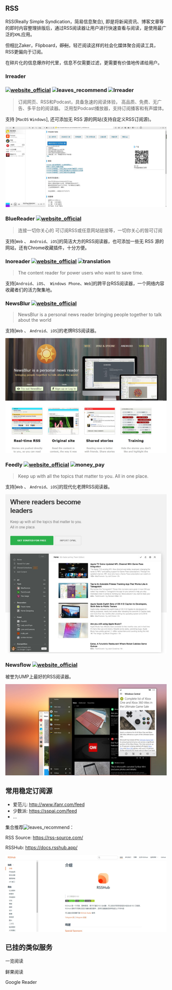 ## RSS

RSS(Really Simple Syndication，简易信息聚合), 即是将新闻资讯、博客文章等的即时内容整理排版后，通过RSS阅读器让用户进行快速查看与阅读，是使用最广泛的`XML`应用。

但相比Zaker，Flipboard，~~即刻~~，轻芒阅读这样的社会化媒体聚合阅读工具，RSS更偏向于订阅。

在碎片化的信息爆炸时代里，信息不仅需要过滤，更需要有价值地传递给用户。

### Irreader

###  [![website_official](https://gitbook07.oss-cn-hangzhou.aliyuncs.com/website_official.svg)](http://irreader.fatecore.com/) ![leaves_recommend](https://gitbook07.oss-cn-hangzhou.aliyuncs.com/leaves_rec.svg) ![Irreader](https://img.shields.io/badge/Version-1.6.11-ff55bb.svg)

> 订阅网页、RSS和Podcast，具备急速的阅读体验，
> 高品质、免费、无广告、多平台的阅读器。
> 泛用型Podcast播放器，支持订阅播客和有声媒体。

支持 [`MacOS` `Windows`], 还可添加无 RSS 源的网站(支持自定义RSS订阅源)。

![Irreader](../../.gitbook/assets/z-study-read-rss-irreader.jpg)

### BlueReader [![website_official](https://gitbook07.oss-cn-hangzhou.aliyuncs.com/website_official.svg)](http://bluereader.org/)

> 连接一切你关心的
> 可订阅RSS或任意网站链接等，一切你关心的皆可订阅

支持[`Web` 、 `Android`、`iOS`]的简洁大方的RSS阅读器，也可添加一些无 RSS 源的网站，还有Chrome收藏插件，十分方便。

### Inoreader [![website_official](https://gitbook07.oss-cn-hangzhou.aliyuncs.com/website_official.svg)](https://www.inoreader.com) ![translation](https://gitbook07.oss-cn-hangzhou.aliyuncs.com/translation.svg)

> The content reader for power users who want to save time.

支持[`Android`、`iOS`、` Windows Phone`、`Web`]的跨平台RSS阅读器，一个网络内容收藏者们的活力聚集地。

### NewsBlur [![website_official](https://gitbook07.oss-cn-hangzhou.aliyuncs.com/website_official.svg)](http://www.newsblur.com/)

> NewsBlur is a personal news reader
> bringing people together to talk about the world

支持[`Web` 、 `Android`、`iOS`]的老牌RSS阅读器。

![NewsBlur](../../.gitbook/assets/z-study-read-rss-newsblur.jpg)

### Feedly [![website_official](https://gitbook07.oss-cn-hangzhou.aliyuncs.com/website_official.svg)](https://feedly.com/i/welcome) ![money_pay](https://gitbook07.oss-cn-hangzhou.aliyuncs.com/money_pay.svg)

> Keep up with all the topics that matter to you. All in one place.

支持[`Web` 、 `Android`、`iOS`]的现代化老牌RSS阅读器。

![Feedly](../../.gitbook/assets/z-study-read-rss-feedly.jpg)

### Newsflow  [![website_official](https://gitbook07.oss-cn-hangzhou.aliyuncs.com/website_official.svg)](https://www.microsoft.com/en-us/p/newsflow/9nblggh58s5r#activetab=pivot:overviewtab) 

被誉为UMP上最好的RSS阅读器。

![newsflow](../../.gitbook/assets/z-study-read-rss-newsflow.jpg)

## 常用稳定订阅源

- 爱范儿: http://www.ifanr.com/feed
- 少数派: https://sspai.com/feed
- ...

集合推荐![leaves_recommend](https://gitbook07.oss-cn-hangzhou.aliyuncs.com/leaves_rec.svg)：

RSS Source: https://rss-source.com/

RSSHub: https://docs.rsshub.app/

![](../../.gitbook/assets/z-study-read-rss-rsshub.jpg)



## 已挂的类似服务

一览阅读

鲜果阅读

Google Reader